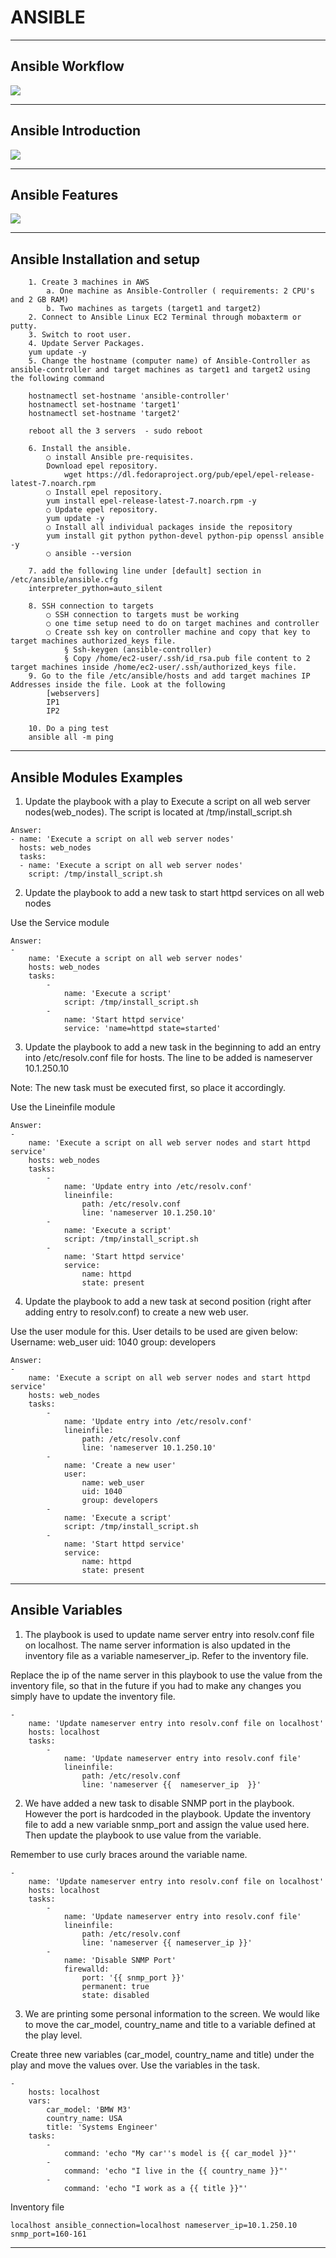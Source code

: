 # ANSIBLE
---
## Ansible Workflow

<img src="Ansible_Workflow1.PNG"/>

---
## Ansible Introduction

<img src="Ansible_Introduction.PNG"/>

---
## Ansible Features

<img src="Ansible_Features.PNG"/>

---
## Ansible Installation and setup
```
	1. Create 3 machines in AWS
		a. One machine as Ansible-Controller ( requirements: 2 CPU's and 2 GB RAM)
		b. Two machines as targets (target1 and target2)
	2. Connect to Ansible Linux EC2 Terminal through mobaxterm or putty.
	3. Switch to root user.
	4. Update Server Packages.
	yum update -y
	5. Change the hostname (computer name) of Ansible-Controller as ansible-controller and target machines as target1 and target2 using the following command
	
	hostnamectl set-hostname 'ansible-controller'
	hostnamectl set-hostname 'target1'
	hostnamectl set-hostname 'target2'
	
	reboot all the 3 servers  - sudo reboot
	
	6. Install the ansible.
		○ install Ansible pre-requisites.
		Download epel repository.
			wget https://dl.fedoraproject.org/pub/epel/epel-release-latest-7.noarch.rpm
		○ Install epel repository.
		yum install epel-release-latest-7.noarch.rpm -y
		○ Update epel repository.
		yum update -y
		○ Install all individual packages inside the repository
		yum install git python python-devel python-pip openssl ansible -y
		○ ansible --version

	7. add the following line under [default] section in /etc/ansible/ansible.cfg
	interpreter_python=auto_silent

	8. SSH connection to targets
		○ SSH connection to targets must be working 
		○ one time setup need to do on target machines and controller
		○ Create ssh key on controller machine and copy that key to target machines authorized_keys file.
			§ Ssh-keygen (ansible-controller)
			§ Copy /home/ec2-user/.ssh/id_rsa.pub file content to 2 target machines inside /home/ec2-user/.ssh/authorized_keys file.
	9. Go to the file /etc/ansible/hosts and add target machines IP Addresses inside the file. Look at the following
		[webservers]
		IP1
		IP2

	10. Do a ping test
	ansible all -m ping
```
---
## Ansible Modules Examples
1. Update the playbook with a play to Execute a script on all web server nodes(web_nodes). The script is located at /tmp/install_script.sh
```
Answer:
- name: 'Execute a script on all web server nodes'
  hosts: web_nodes
  tasks:
  - name: 'Execute a script on all web server nodes'
    script: /tmp/install_script.sh
```
2. Update the playbook to add a new task to start httpd services on all web nodes

Use the Service module
```
Answer:
-
    name: 'Execute a script on all web server nodes'
    hosts: web_nodes
    tasks:
        -
            name: 'Execute a script'
            script: /tmp/install_script.sh
        -
            name: 'Start httpd service'
            service: 'name=httpd state=started'
```
3. Update the playbook to add a new task in the beginning to add an entry into /etc/resolv.conf file for hosts. The line to be added is nameserver 10.1.250.10


Note: The new task must be executed first, so place it accordingly.

Use the Lineinfile module
```
Answer:
-
    name: 'Execute a script on all web server nodes and start httpd service'
    hosts: web_nodes
    tasks:
        -
            name: 'Update entry into /etc/resolv.conf'
            lineinfile:
                path: /etc/resolv.conf
                line: 'nameserver 10.1.250.10'
        -
            name: 'Execute a script'
            script: /tmp/install_script.sh
        -
            name: 'Start httpd service'
            service:
                name: httpd
                state: present

```
4. Update the playbook to add a new task at second position (right after adding entry to resolv.conf) to create a new web user.


Use the user module for this. User details to be used are given below:
Username: web_user
uid: 1040
group: developers
```
Answer:
-
    name: 'Execute a script on all web server nodes and start httpd service'
    hosts: web_nodes
    tasks:
        -
            name: 'Update entry into /etc/resolv.conf'
            lineinfile:
                path: /etc/resolv.conf
                line: 'nameserver 10.1.250.10'
        -
            name: 'Create a new user'
            user:
                name: web_user
                uid: 1040
                group: developers
        -
            name: 'Execute a script'
            script: /tmp/install_script.sh
        -
            name: 'Start httpd service'
            service:
                name: httpd
                state: present
```
---
## Ansible Variables
1. The playbook is used to update name server entry into resolv.conf file on localhost. The name server information is also updated in the inventory file as a variable nameserver_ip. Refer to the inventory file.


Replace the ip of the name server in this playbook to use the value from the inventory file, so that in the future if you had to make any changes you simply have to update the inventory file.
```
-
    name: 'Update nameserver entry into resolv.conf file on localhost'
    hosts: localhost
    tasks:
        -
            name: 'Update nameserver entry into resolv.conf file'
            lineinfile:
                path: /etc/resolv.conf
                line: 'nameserver {{  nameserver_ip  }}'
```
2. We have added a new task to disable SNMP port in the playbook. However the port is hardcoded in the playbook. Update the inventory file to add a new variable snmp_port and assign the value used here. Then update the playbook to use value from the variable.


Remember to use curly braces around the variable name.
```
-
    name: 'Update nameserver entry into resolv.conf file on localhost'
    hosts: localhost
    tasks:
        -
            name: 'Update nameserver entry into resolv.conf file'
            lineinfile:
                path: /etc/resolv.conf
                line: 'nameserver {{ nameserver_ip }}'
        -
            name: 'Disable SNMP Port'
            firewalld:
                port: '{{ snmp_port }}'
                permanent: true
                state: disabled
```
3. We are printing some personal information to the screen. We would like to move the car_model, country_name and title to a variable defined at the play level.


Create three new variables (car_model, country_name and title) under the play and move the values over. Use the variables in the task.
```
-
    hosts: localhost
    vars:
        car_model: 'BMW M3'
        country_name: USA
        title: 'Systems Engineer'
    tasks:
        -
            command: 'echo "My car''s model is {{ car_model }}"'
        -
            command: 'echo "I live in the {{ country_name }}"'
        -
            command: 'echo "I work as a {{ title }}"'
```
Inventory file
```
localhost ansible_connection=localhost nameserver_ip=10.1.250.10 snmp_port=160-161
```
---

